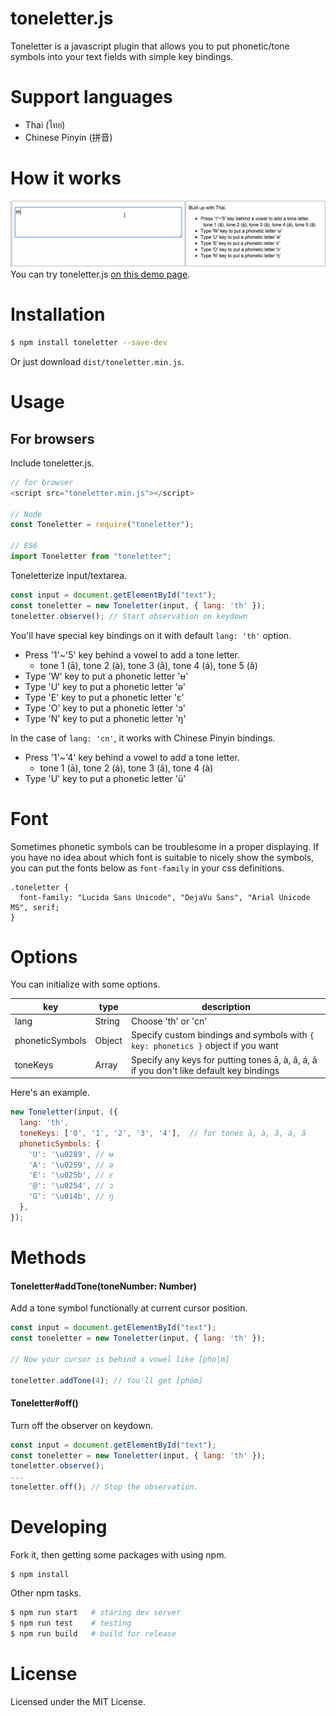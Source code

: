 # toneletter.js

Toneletter is a javascript plugin that allows you to put phonetic/tone symbols into your text fields with simple key bindings.

# Support languages

* Thai (ไทย)
* Chinese Pinyin (拼音)

# How it works

![demo](https://github.com/itmammoth/toneletter/blob/images/toneletter-demo.gif)
You can try toneletter.js [on this demo page](http://itmammoth.github.io/toneletter/).

# Installation

```bash
$ npm install toneletter --save-dev
```

Or just download `dist/toneletter.min.js`.

# Usage

## For browsers

Include toneletter.js.

```javascript
// for browser
<script src="toneletter.min.js"></script>

// Node
const Toneletter = require("toneletter");

// ES6
import Toneletter from "toneletter";
```

Toneletterize input/textarea.

```javascript
const input = document.getElementById("text");
const toneletter = new Toneletter(input, { lang: 'th' });
toneletter.observe(); // Start observation on keydown
```

You'll have special key bindings on it with default ```lang: 'th'``` option.
* Press '1'~'5' key behind a vowel to add a tone letter.
  * tone 1 (ā), tone 2 (à), tone 3 (â), tone 4 (á), tone 5 (ǎ)
* Type 'W' key to put a phonetic letter 'ʉ'
* Type 'U' key to put a phonetic letter 'ə'
* Type 'E' key to put a phonetic letter 'ɛ'
* Type 'O' key to put a phonetic letter 'ɔ'
* Type 'N' key to put a phonetic letter 'ŋ'

In the case of ```lang: 'cn'```,  it works with Chinese Pinyin bindings.
* Press '1'~'4' key behind a vowel to add a tone letter.
  * tone 1 (ā), tone 2 (á), tone 3 (ǎ), tone 4 (à)
* Type 'U' key to put a phonetic letter 'ü'

# Font

Sometimes phonetic symbols can be troublesome in a proper displaying. If you have no idea about which font is suitable to nicely show the symbols, you can put the fonts below as `font-family` in your css definitions.

```
.toneletter {
  font-family: "Lucida Sans Unicode", "DejaVu Sans", "Arial Unicode MS", serif;
}
```

# Options
You can initialize with some options.

|key             |type         |description                                                                              |
|----------------|-------------|-----------------------------------------------------------------------------------------|
|lang            |String       |Choose 'th' or 'cn'                                                                      |
|phoneticSymbols |Object       |Specify custom bindings and symbols with ```{ key: phonetics }``` object if you want     |
|toneKeys        |Array<String>|Specify any keys for putting tones ā, à, â, á, ǎ if you don't like default key bindings  |

Here's an example.
```javascript
new Toneletter(input, ({
  lang: 'th',
  toneKeys: ['0', '1', '2', '3', '4'],  // for tones ā, à, â, á, ǎ
  phoneticSymbols: {
    'U': '\u0289', // ʉ
    'A': '\u0259', // ə
    'E': '\u025b', // ɛ
    '@': '\u0254', // ɔ
    'G': '\u014b', // ŋ
  },
});
```

# Methods
#### Toneletter#addTone(toneNumber: Number)

Add a tone symbol functionally at current cursor position.

```javascript
const input = document.getElementById("text");
const toneletter = new Toneletter(input, { lang: 'th' });

// Now your cursor is behind a vowel like [pho|m]

toneletter.addTone(4); // You'll get [phǒm]
```

#### Toneletter#off()

Turn off the observer on keydown.

```javascript
const input = document.getElementById("text");
const toneletter = new Toneletter(input, { lang: 'th' });
toneletter.observe();
...
toneletter.off(); // Stop the observation.
```

# Developing

Fork it, then getting some packages with using npm.
```
$ npm install
```
Other npm tasks.
```bash
$ npm run start   # staring dev server
$ npm run test    # testing
$ npm run build   # build for release
```

# License
Licensed under the MIT License.
